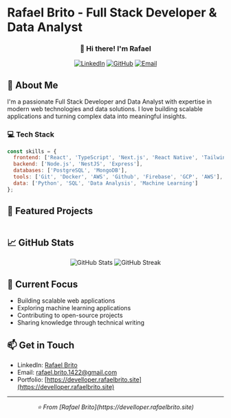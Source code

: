 # Rafael Brito - Full Stack Developer & Data Analyst

<div align="center">
  <!-- <img src="" alt="Profile" style="border-radius: 50%; width: 200px; height: 200px; object-fit: cover;"> -->

  <h3>👋 Hi there! I'm Rafael</h3>
  
  [![LinkedIn](https://img.shields.io/badge/LinkedIn-0077B5?style=for-the-badge&logo=linkedin&logoColor=white)](https://www.linkedin.com/in/rafael-brito-sampaio-88ab05196/)
  [![GitHub](https://img.shields.io/badge/GitHub-100000?style=for-the-badge&logo=github&logoColor=white)](https://github.com/rafael3007)
  [![Email](https://img.shields.io/badge/Email-D14836?style=for-the-badge&logo=gmail&logoColor=white)](mailto:rafael.brito.1422@gmail.com)
  <!-- [![Web](https://img.shields.io/website&logoColor=white)](https://develloper.rafaelbrito.site) -->
</div>

## 🚀 About Me

I'm a passionate Full Stack Developer and Data Analyst with expertise in modern web technologies and data solutions. I love building scalable applications and turning complex data into meaningful insights.

### 💻 Tech Stack

```javascript
const skills = {
  frontend: ['React', 'TypeScript', 'Next.js', 'React Native', 'Tailwind CSS'],
  backend: ['Node.js', 'NestJS', 'Express'],
  databases: ['PostgreSQL', 'MongoDB'],
  tools: ['Git', 'Docker', 'AWS', 'Github', 'Firebase', 'GCP', 'AWS'],
  data: ['Python', 'SQL', 'Data Analysis', 'Machine Learning']
};
```

## 🌟 Featured Projects

<table>
  <tr>
    <!-- <td align="center">
      <img src="" width="100px;" alt="Project 1"/>
      <br />
      <strong>E-commerce Platform</strong>
      <br />
      React, Node.js, PostgreSQL
    </td>
    <td align="center">
      <img src="" width="100px;" alt="Project 2"/>
      <br />
      <strong>Analytics Dashboard</strong>
      <br />
      React, D3.js, Python
    </td>
    <td align="center">
      <img src="" width="100px;" alt="Project 3"/>
      <br />
      <strong>Mobile App</strong>
      <br />
      React Native, TypeScript
    </td> -->
  </tr>
</table>

## 📈 GitHub Stats

<div align="center">
  <img src="https://github-readme-stats.vercel.app/api?username=rafael3007&show_icons=true&theme=radical" alt="GitHub Stats" />
  <img src="https://github-readme-streak-stats.herokuapp.com/?user=rafael3007&theme=radical" alt="GitHub Streak" />
</div>

## 🎯 Current Focus

- Building scalable web applications
- Exploring machine learning applications
- Contributing to open-source projects
- Sharing knowledge through technical writing

## 📫 Get in Touch

- LinkedIn: [Rafael Brito](https://www.linkedin.com/in/rafael-brito-sampaio-88ab05196/)
- Email: rafael.brito.1422@gmail.com
- Portfolio: [https://develloper.rafaelbrito.site](https://develloper.rafaelbrito.site)

---

<div align="center">
  <i>⭐️ From [Rafael Brito](https://develloper.rafaelbrito.site)</i>
</div>